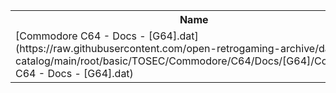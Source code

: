 <table>
<tr><th>Name</th><th>Size</th></tr>
<tr><td>
[Commodore C64 - Docs - [G64].dat](https://raw.githubusercontent.com/open-retrogaming-archive/dat-catalog/main/root/basic/TOSEC/Commodore/C64/Docs/[G64]/Commodore C64 - Docs - [G64].dat)
</td><td>1377</td></tr>
</table>

